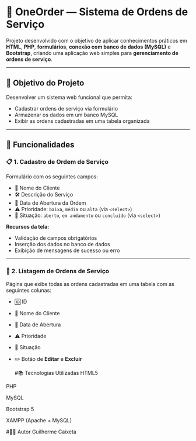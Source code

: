 # 💼 OneOrder — Sistema de Ordens de Serviço

Projeto desenvolvido com o objetivo de aplicar conhecimentos práticos em **HTML**, **PHP**, **formulários**, **conexão com banco de dados (MySQL)** e **Bootstrap**, criando uma aplicação web simples para **gerenciamento de ordens de serviço**.

---

## 🧠 Objetivo do Projeto

Desenvolver um sistema web funcional que permita:

- Cadastrar ordens de serviço via formulário
- Armazenar os dados em um banco MySQL
- Exibir as ordens cadastradas em uma tabela organizada

---

## 🔧 Funcionalidades

### 📋 1. Cadastro de Ordem de Serviço

Formulário com os seguintes campos:
- 👤 Nome do Cliente
- 🛠️ Descrição do Serviço
- 📅 Data de Abertura da Ordem
- ⚠️ Prioridade: `baixa`, `média` ou `alta` (via `<select>`)
- 🔄 Situação: `aberto`, `em andamento` ou `concluído` (via `<select>`)

**Recursos da tela:**
- Validação de campos obrigatórios
- Inserção dos dados no banco de dados
- Exibição de mensagens de sucesso ou erro

---

### 📑 2. Listagem de Ordens de Serviço

Página que exibe todas as ordens cadastradas em uma tabela com as seguintes colunas:
- 🆔 ID
- 👤 Nome do Cliente
- 📅 Data de Abertura
- ⚠️ Prioridade
- 🔄 Situação
- ✏️ Botão de **Editar** e **Excluir**

  #📚 Tecnologias Utilizadas
HTML5

PHP

MySQL

Bootstrap 5

XAMPP (Apache + MySQL)

#👨‍🎓 Autor
Guilherme Caixeta



